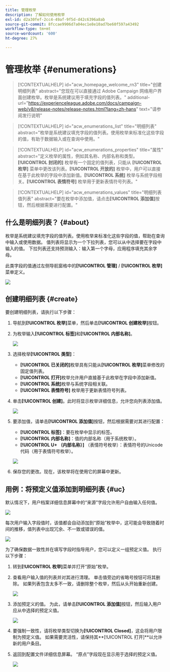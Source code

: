 ```yaml
---
title: 管理枚举
description: 了解如何使用枚举
exl-id: d2a30fef-2cc4-49af-9f5d-d42c6396a8ab
source-git-commit: 8fccae9906d7a04ec1e8e10ad7be60f597a43492
workflow-type: tm+mt
source-wordcount: '600'
ht-degree: 27%

---
```


# 管理枚举 {#enumerations}

>[!CONTEXTUALHELP]
>id="acw_homepage_welcome_rn3"
>title="创建明细列表"
>abstract="您现在可以直接通过 Adobe Campaign 网络用户界面创建枚举。枚举是系统建议用于填充字段的值列表。"
>additional-url="https://experienceleague.adobe.com/docs/campaign-web/v8/release-notes/release-notes.html?lang=zh-hans" text="请参阅发行说明"


>[!CONTEXTUALHELP]
>id="acw_enumerations_list"
>title="明细列表"
>abstract="枚举是系统建议填充字段的值列表。使用枚举来标准化这些字段的值，有助于数据输入或在查询中使用。"

>[!CONTEXTUALHELP]
>id="acw_enumerations_properties"
>title="属性"
>abstract="定义枚举的属性，例如其名称、内部名称和类型。**[!UICONTROL 封闭的]** 枚举有一个固定的值列表，只能从 **[!UICONTROL 枚举]** 菜单中更改该列表。**[!UICONTROL 开放的]** 枚举中，用户可以直接在基于此枚举的字段中添加新值。**[!UICONTROL 系统]** 枚举与系统字段相关。**[!UICONTROL 表情符号]** 枚举用于更新表情符号列表。"

>[!CONTEXTUALHELP]
>id="acw_enumerations_values"
>title="明细列表值列表"
>abstract="要在枚举中添加值，请点击&#x200B;**[!UICONTROL 添加值]**&#x200B;按钮，然后根据需要进行配置。"

## 什么是明细列表？ {#about}

枚举是系统建议填充字段的值列表。使用枚举来标准化这些字段的值，帮助在查询中输入或使用数据。 值列表将显示为一个下拉列表，您可以从中选择要在字段中输入的值。 下拉列表还支持预测输入：输入第一个字母，应用程序填充其余字母。

此类字段的值通过左侧导航窗格中的&#x200B;**[!UICONTROL 管理]** / **[!UICONTROL 枚举]**&#x200B;菜单定义。

![](assets/enumeration-list.png)

## 创建明细列表 {#create}

要创建明细列表，请执行以下步骤：

1. 导航到&#x200B;**[!UICONTROL 枚举]**&#x200B;菜单，然后单击&#x200B;**[!UICONTROL 创建枚举]**&#x200B;按钮。

1. 为枚举输入&#x200B;**[!UICONTROL 标签]**&#x200B;和&#x200B;**[!UICONTROL 内部名称]**。

   ![](assets/enumeration-create.png)

1. 选择枚举&#x200B;**[!UICONTROL 类型]**：

   * **[!UICONTROL 已关闭的]**&#x200B;枚举具有只能从&#x200B;**[!UICONTROL 枚举]**&#x200B;菜单修改的固定值列表。
   * **[!UICONTROL 打开]**&#x200B;枚举允许用户直接基于此枚举在字段中添加新值。
   * **[!UICONTROL 系统]**&#x200B;枚举与系统字段相关联。
   * **[!UICONTROL 表情符号]** 枚举用于更新表情符号列表。

1. 单击&#x200B;**[!UICONTROL 创建]**。此时将显示枚举详细信息，允许您向列表添加值。

   ![](assets/enumeration-details.png)

1. 要添加值，请单击&#x200B;**[!UICONTROL 添加值]**&#x200B;按钮，然后根据需要对其进行配置：

   * **[!UICONTROL 标签]**：要在枚举中显示的标签。
   * **[!UICONTROL 内部名称]**：值的内部名称（用于系统枚举）。
   * **[!UICONTROL U+ （内部名称）]** （表情符号枚举）：表情符号的Unicode代码（用于表情符号枚举）。

   ![](assets/enumeration-emoticon.png)

1. 保存您的更改。现在，该枚举将在使用它的屏幕中更新。

## 用例：将预定义值添加到明细列表 {#uc}

默认情况下，用户档案详细信息屏幕中的“来源”字段允许用户自由输入任何值。

![](assets/enumeration-uc-profile.png)

每次用户输入字段值时，该值都会自动添加到“原始”枚举中，这可能会导致随着时间的推移，值列表中出现冗余、不一致或错误的值。

![](assets/enumeration-uc-choice.png)

为了确保数据一致性并在填写字段时指导用户，您可以定义一组预定义值。 执行以下步骤：

1. 转到&#x200B;**[!UICONTROL 枚举]**&#x200B;菜单并打开“原始”枚举。

2. 查看用户输入值的列表并对其进行清理。 单击值旁边的省略号按钮可将其删除。 如果列表包含太多不一致，请删除整个枚举，然后从头开始重新创建。

   ![](assets/enumeration-uc-clean.png)

3. 添加预定义的值。 为此，请单击&#x200B;**[!UICONTROL 添加值]**&#x200B;按钮，然后输入用户应从中选择的预定义值。

   ![](assets/enumeration-uc-create.png)

4. 要强制一致性，请将枚举类型切换为&#x200B;**[!UICONTROL Closed]**，这会将用户限制为预定义值。
如果需要灵活性，请保持其**[!UICONTROL 打开]**&#x200B;以允许新的用户条目。

5. 返回到配置文件详细信息屏幕。 “原点”字段现在显示用于选择的预定义值。

   ![](assets/enumeration-uc-populated.png)
